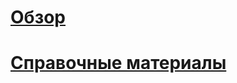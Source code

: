 # [Обзор](index.md)
# [Справочные материалы](http://docs.microsoft.com/dotnet/api/?term=Microsoft.Azure)